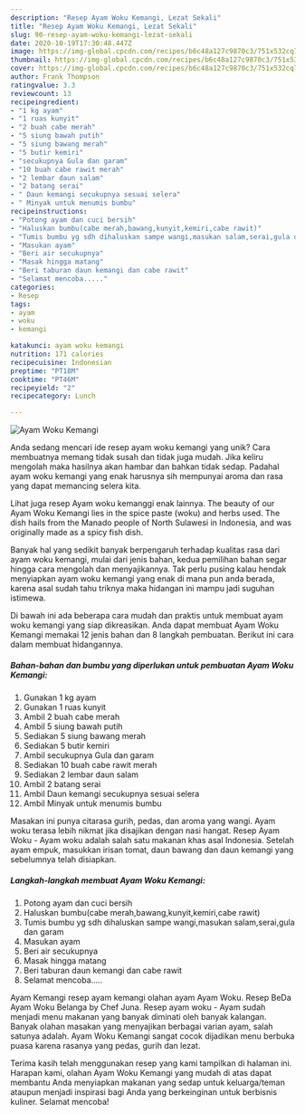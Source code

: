 ```yaml
---
description: "Resep Ayam Woku Kemangi, Lezat Sekali"
title: "Resep Ayam Woku Kemangi, Lezat Sekali"
slug: 90-resep-ayam-woku-kemangi-lezat-sekali
date: 2020-10-19T17:30:48.447Z
image: https://img-global.cpcdn.com/recipes/b6c48a127c9870c3/751x532cq70/ayam-woku-kemangi-foto-resep-utama.jpg
thumbnail: https://img-global.cpcdn.com/recipes/b6c48a127c9870c3/751x532cq70/ayam-woku-kemangi-foto-resep-utama.jpg
cover: https://img-global.cpcdn.com/recipes/b6c48a127c9870c3/751x532cq70/ayam-woku-kemangi-foto-resep-utama.jpg
author: Frank Thompson
ratingvalue: 3.3
reviewcount: 13
recipeingredient:
- "1 kg ayam"
- "1 ruas kunyit"
- "2 buah cabe merah"
- "5 siung bawah putih"
- "5 siung bawang merah"
- "5 butir kemiri"
- "secukupnya Gula dan garam"
- "10 buah cabe rawit merah"
- "2 lembar daun salam"
- "2 batang serai"
- " Daun kemangi secukupnya sesuai selera"
- " Minyak untuk menumis bumbu"
recipeinstructions:
- "Potong ayam dan cuci bersih"
- "Haluskan bumbu(cabe merah,bawang,kunyit,kemiri,cabe rawit)"
- "Tumis bumbu yg sdh dihaluskan sampe wangi,masukan salam,serai,gula dan garam"
- "Masukan ayam"
- "Beri air secukupnya"
- "Masak hingga matang"
- "Beri taburan daun kemangi dan cabe rawit"
- "Selamat mencoba....."
categories:
- Resep
tags:
- ayam
- woku
- kemangi

katakunci: ayam woku kemangi 
nutrition: 171 calories
recipecuisine: Indonesian
preptime: "PT18M"
cooktime: "PT46M"
recipeyield: "2"
recipecategory: Lunch

---
```



![Ayam Woku Kemangi](https://img-global.cpcdn.com/recipes/b6c48a127c9870c3/751x532cq70/ayam-woku-kemangi-foto-resep-utama.jpg)

Anda sedang mencari ide resep ayam woku kemangi yang unik? Cara membuatnya memang tidak susah dan tidak juga mudah. Jika keliru mengolah maka hasilnya akan hambar dan bahkan tidak sedap. Padahal ayam woku kemangi yang enak harusnya sih mempunyai aroma dan rasa yang dapat memancing selera kita.

Lihat juga resep Ayam woku kemanggi enak lainnya. The beauty of our Ayam Woku Kemangi lies in the spice paste (woku) and herbs used. The dish hails from the Manado people of North Sulawesi in Indonesia, and was originally made as a spicy fish dish.

Banyak hal yang sedikit banyak berpengaruh terhadap kualitas rasa dari ayam woku kemangi, mulai dari jenis bahan, kedua pemilihan bahan segar hingga cara mengolah dan menyajikannya. Tak perlu pusing kalau hendak menyiapkan ayam woku kemangi yang enak di mana pun anda berada, karena asal sudah tahu triknya maka hidangan ini mampu jadi suguhan istimewa.


Di bawah ini ada beberapa cara mudah dan praktis untuk membuat ayam woku kemangi yang siap dikreasikan. Anda dapat membuat Ayam Woku Kemangi memakai 12 jenis bahan dan 8 langkah pembuatan. Berikut ini cara dalam membuat hidangannya.

<!--inarticleads1-->

##### Bahan-bahan dan bumbu yang diperlukan untuk pembuatan Ayam Woku Kemangi:

1. Gunakan 1 kg ayam
1. Gunakan 1 ruas kunyit
1. Ambil 2 buah cabe merah
1. Ambil 5 siung bawah putih
1. Sediakan 5 siung bawang merah
1. Sediakan 5 butir kemiri
1. Ambil secukupnya Gula dan garam
1. Sediakan 10 buah cabe rawit merah
1. Sediakan 2 lembar daun salam
1. Ambil 2 batang serai
1. Ambil  Daun kemangi secukupnya sesuai selera
1. Ambil  Minyak untuk menumis bumbu


Masakan ini punya citarasa gurih, pedas, dan aroma yang wangi. Ayam woku terasa lebih nikmat jika disajikan dengan nasi hangat. Resep Ayam Woku - Ayam woku adalah salah satu makanan khas asal Indonesia. Setelah ayam empuk, masukkan irisan tomat, daun bawang dan daun kemangi yang sebelumnya telah disiapkan. 

<!--inarticleads2-->

##### Langkah-langkah membuat Ayam Woku Kemangi:

1. Potong ayam dan cuci bersih
1. Haluskan bumbu(cabe merah,bawang,kunyit,kemiri,cabe rawit)
1. Tumis bumbu yg sdh dihaluskan sampe wangi,masukan salam,serai,gula dan garam
1. Masukan ayam
1. Beri air secukupnya
1. Masak hingga matang
1. Beri taburan daun kemangi dan cabe rawit
1. Selamat mencoba.....


Ayam Kemangi resep ayam kemangi olahan ayam Ayam Woku. Resep BeDa Ayam Woku Belanga by Chef Juna. Resep ayam woku - Ayam sudah menjadi menu makanan yang banyak diminati oleh banyak kalangan. Banyak olahan masakan yang menyajikan berbagai varian ayam, salah satunya adalah. Ayam Woku Kemangi sangat cocok dijadikan menu berbuka puasa karena rasanya yang pedas, gurih dan lezat. 

Terima kasih telah menggunakan resep yang kami tampilkan di halaman ini. Harapan kami, olahan Ayam Woku Kemangi yang mudah di atas dapat membantu Anda menyiapkan makanan yang sedap untuk keluarga/teman ataupun menjadi inspirasi bagi Anda yang berkeinginan untuk berbisnis kuliner. Selamat mencoba!
